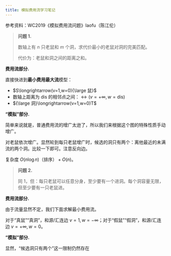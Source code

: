 ```yaml
---
title: 模拟费用流学习笔记
---
```


参考资料：WC2019《模拟费用流问题》laofu（陈江伦）

> **问题 1.**
>
> 数轴上有 $n$ 只老鼠和 $m$ 个洞，求代价最小的老鼠对洞的完美匹配。
>
> 代价为：老鼠和洞之间的距离之和。

**费用流部分.**

直接快进到**最小费用最大流**模型：

- $S\longrightarrow(v=1,w=0){\large 鼠}$
- 数轴上距离为 $\text{dis}$ 的相邻点之间：$\longleftrightarrow(v=+\infty,w=\text{dis})$
- ${\large 洞}\longrightarrow(v=1,w=0)T$

**“模拟”部分.**

简单来说就是，普通费用流的增广太逊了，所以我们来根据这个图的特殊性质手动增广。

对老鼠依次增广。显然轮到每只老鼠增广时，候选的洞只有两个：离他最近的未满流的两个洞。比较一下即可。注意反向边。

复杂度 $O(n\log n)$（排序）${}+O(n)$。

> **问题 2.**
>
> 同 1，但：每只老鼠可以任意分身，至少要有一个进洞。每个洞容量无限，但至少要有一只老鼠进。

**费用流部分.**

由于流量显然不定，我们下面求解最小费用流。

对于“真鼠”“真洞”，和源/汇连边 $v=1,w=-\infty$；对于“假鼠”“假洞”，和源/汇连边 $v=+\infty,w=0$。

**“模拟”部分.**

显然，“候选洞只有两个”这一限制仍然存在